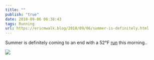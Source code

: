 ```yaml
---
title: ""
publish: "true"
date: 2018-09-06 06:38:43
tags: Running
url: https://ericmwalk.blog/2018/09/06/summer-is-definitely.html
---
```


Summer is definitely coming to an end with a 52°F [run](https://www.strava.com/activities/1823106725) this morning..

![](https://ericmwalk.blog/uploads/2022/1d5410bbb0.jpg)